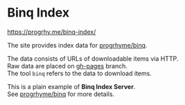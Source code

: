 # Binq Index

https://progrhy.me/binq-index/

The site provides index data for [progrhyme/binq](https://github.com/progrhyme/binq).

The data consists of URLs of downloadable items via HTTP.  
Raw data are placed on [gh-pages](https://github.com/progrhyme/binq-index/tree/gh-pages) branch.  
The tool `binq` refers to the data to download items.

This is a plain example of **Binq Index Server**.  
See [progrhyme/binq](https://github.com/progrhyme/binq) for more details.
